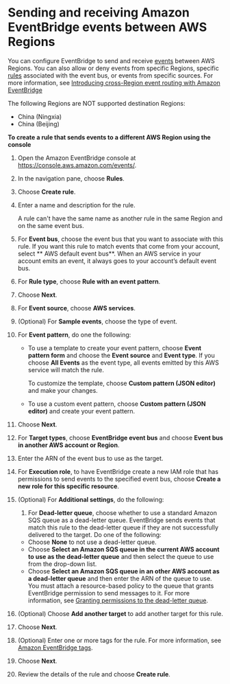 # Sending and receiving Amazon EventBridge events between AWS Regions<a name="eb-cross-region"></a>

You can configure EventBridge to send and receive [events](eb-events.md) between AWS Regions\. You can also allow or deny events from specific Regions, specific [rules](eb-rules.md) associated with the event bus, or events from specific sources\. For more information, see [Introducing cross\-Region event routing with Amazon EventBridge](http://aws.amazon.com/blogs/compute/introducing-cross-region-event-routing-with-amazon-eventbridge/)

The following Regions are NOT supported destination Regions:
+ China \(Ningxia\)
+ China \(Beijing\)



**To create a rule that sends events to a different AWS Region using the console**

1. Open the Amazon EventBridge console at [https://console\.aws\.amazon\.com/events/](https://console.aws.amazon.com/events/)\.

1. In the navigation pane, choose **Rules**\.

1. Choose **Create rule**\.

1. Enter a name and description for the rule\.

   A rule can't have the same name as another rule in the same Region and on the same event bus\.

1. For **Event bus**, choose the event bus that you want to associate with this rule\. If you want this rule to match events that come from your account, select ** AWS default event bus**\. When an AWS service in your account emits an event, it always goes to your account’s default event bus\.

1. For **Rule type**, choose **Rule with an event pattern**\.

1. Choose **Next**\.

1. For **Event source**, choose **AWS services**\.

1. \(Optional\) For **Sample events**, choose the type of event\.

1. For **Event pattern**, do one the following:
   + To use a template to create your event pattern, choose **Event pattern form** and choose the **Event source** and **Event type**\. If you choose **All Events** as the event type, all events emitted by this AWS service will match the rule\.

     To customize the template, choose **Custom pattern \(JSON editor\)** and make your changes\.
   + To use a custom event pattern, choose **Custom pattern \(JSON editor\)** and create your event pattern\.

1. Choose **Next**\.

1. For **Target types**, choose **EventBridge event bus** and choose **Event bus in another AWS account or Region**\.

1. Enter the ARN of the event bus to use as the target\.

1. For **Execution role**, to have EventBridge create a new IAM role that has permissions to send events to the specified event bus, choose **Create a new role for this specific resource**\.

1. \(Optional\) For **Additional settings**, do the following:

   1. For **Dead\-letter queue**, choose whether to use a standard Amazon SQS queue as a dead\-letter queue\. EventBridge sends events that match this rule to the dead\-letter queue if they are not successfully delivered to the target\. Do one of the following:
     + Choose **None** to not use a dead\-letter queue\.
     + Choose **Select an Amazon SQS queue in the current AWS account to use as the dead\-letter queue** and then select the queue to use from the drop\-down list\.
     + Choose **Select an Amazon SQS queue in an other AWS account as a dead\-letter queue** and then enter the ARN of the queue to use\. You must attach a resource\-based policy to the queue that grants EventBridge permission to send messages to it\. For more information, see [Granting permissions to the dead\-letter queue](eb-rule-dlq.md#eb-dlq-perms)\.

1. \(Optional\) Choose **Add another target** to add another target for this rule\.

1. Choose **Next**\.

1. \(Optional\) Enter one or more tags for the rule\. For more information, see [Amazon EventBridge tags](eb-tagging.md)\.

1. Choose **Next**\.

1. Review the details of the rule and choose **Create rule**\.